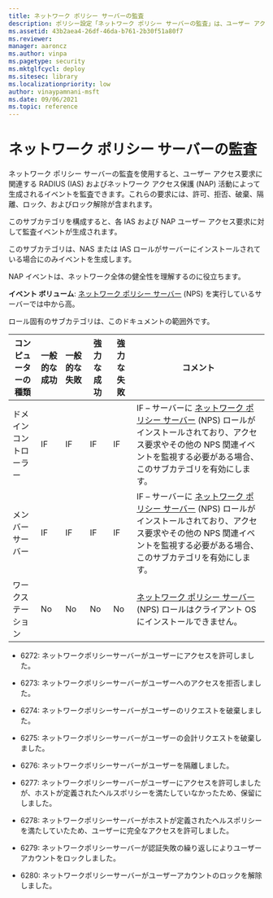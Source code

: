 ```yaml
---
title: ネットワーク ポリシー サーバーの監査
description: ポリシー設定「ネットワーク ポリシー サーバーの監査」は、ユーザー アクセス要求に対する RADIUS (IAS) および NAP 活動の監査イベントが生成されるかどうかを決定します。
ms.assetid: 43b2aea4-26df-46da-b761-2b30f51a80f7
ms.reviewer: 
manager: aaroncz
ms.author: vinpa
ms.pagetype: security
ms.mktglfcycl: deploy
ms.sitesec: library
ms.localizationpriority: low
author: vinaypamnani-msft
ms.date: 09/06/2021
ms.topic: reference
---
```


# ネットワーク ポリシー サーバーの監査

ネットワーク ポリシー サーバーの監査を使用すると、ユーザー アクセス要求に関連する RADIUS (IAS) およびネットワーク アクセス保護 (NAP) 活動によって生成されるイベントを監査できます。これらの要求には、許可、拒否、破棄、隔離、ロック、およびロック解除が含まれます。

このサブカテゴリを構成すると、各 IAS および NAP ユーザー アクセス要求に対して監査イベントが生成されます。

このサブカテゴリは、NAS または IAS ロールがサーバーにインストールされている場合にのみイベントを生成します。

NAP イベントは、ネットワーク全体の健全性を理解するのに役立ちます。

**イベント ボリューム**: [ネットワーク ポリシー サーバー](/previous-versions/windows/it-pro/windows-server-2008-R2-and-2008/cc732912(v=ws.11)) (NPS) を実行しているサーバーでは中から高。

ロール固有のサブカテゴリは、このドキュメントの範囲外です。

| コンピューターの種類 | 一般的な成功 | 一般的な失敗 | 強力な成功 | 強力な失敗 | コメント |
|-------------------|-----------------|-----------------|------------------|------------------|----------|
| ドメイン コントローラー | IF              | IF              | IF               | IF               | IF – サーバーに [ネットワーク ポリシー サーバー](/previous-versions/windows/it-pro/windows-server-2008-R2-and-2008/cc732912(v=ws.11)) (NPS) ロールがインストールされており、アクセス要求やその他の NPS 関連イベントを監視する必要がある場合、このサブカテゴリを有効にします。 |
| メンバー サーバー     | IF              | IF              | IF               | IF               | IF – サーバーに [ネットワーク ポリシー サーバー](/previous-versions/windows/it-pro/windows-server-2008-R2-and-2008/cc732912(v=ws.11)) (NPS) ロールがインストールされており、アクセス要求やその他の NPS 関連イベントを監視する必要がある場合、このサブカテゴリを有効にします。 |
| ワークステーション       | No              | No              | No               | No               | [ネットワーク ポリシー サーバー](/previous-versions/windows/it-pro/windows-server-2008-R2-and-2008/cc732912(v=ws.11)) (NPS) ロールはクライアント OS にインストールできません。 |

- 6272: ネットワークポリシーサーバーがユーザーにアクセスを許可しました。

- 6273: ネットワークポリシーサーバーがユーザーへのアクセスを拒否しました。

- 6274: ネットワークポリシーサーバーがユーザーのリクエストを破棄しました。

- 6275: ネットワークポリシーサーバーがユーザーの会計リクエストを破棄しました。

- 6276: ネットワークポリシーサーバーがユーザーを隔離しました。

- 6277: ネットワークポリシーサーバーがユーザーにアクセスを許可しましたが、ホストが定義されたヘルスポリシーを満たしていなかったため、保留にしました。

- 6278: ネットワークポリシーサーバーがホストが定義されたヘルスポリシーを満たしていたため、ユーザーに完全なアクセスを許可しました。

- 6279: ネットワークポリシーサーバーが認証失敗の繰り返しによりユーザーアカウントをロックしました。

- 6280: ネットワークポリシーサーバーがユーザーアカウントのロックを解除しました。
